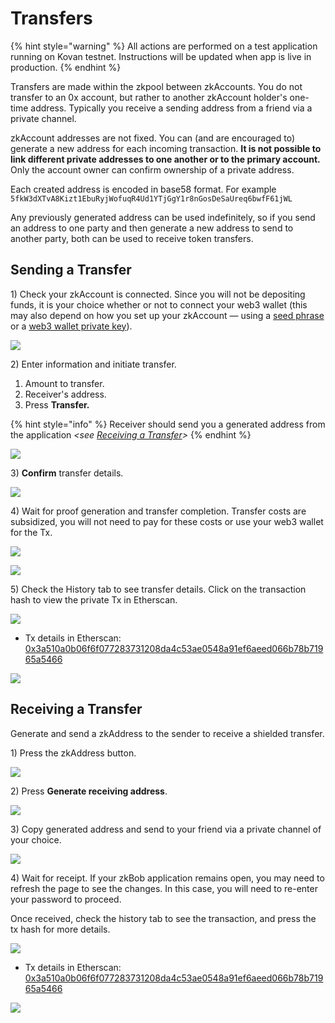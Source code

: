 # Transfers

{% hint style="warning" %}
All actions are performed on a test application running on Kovan testnet. Instructions will be updated when app is live in production.
{% endhint %}

Transfers are made within the zkpool between zkAccounts. You do not transfer to an 0x account, but rather to another zkAccount holder's one-time address. Typically you receive a sending address from a friend via a private channel.&#x20;

zkAccount addresses are not fixed. You can (and are encouraged to) generate a new address for each incoming transaction. **It is not possible to link different private addresses to one another or to the primary account.** Only the account owner can confirm ownership of a private address.

Each created address is encoded in base58 format. For example `5fkW3dXTvA8Kizt1EbuRyjWofuqR4Ud1YTjGgY1r8nGosDeSaUreq6bwfF61jWL`

Any previously generated address can be used indefinitely, so if you send an address to one party and then generate a new address to send to another party, both can be used to receive token transfers.

## Sending a Transfer

1\) Check your zkAccount is connected. Since you will not be depositing funds, it is your choice whether or not to connect your web3 wallet (this may also depend on how you set up your zkAccount — using a [seed phrase](account-creation/#seed-phrase) or a [web3 wallet private key](account-creation/#web3-wallet)).

![](../../.gitbook/assets/connected-1.png)

2\) Enter information and initiate transfer.

1. Amount to transfer.
2. Receiver's address.
3. Press **Transfer.**

{% hint style="info" %}
Receiver should send you a generated address from the application _\<see_ [_Receiving a Transfer_](transfers.md#receiving-a-transfer)_>_
{% endhint %}

![](../../.gitbook/assets/image-2.png)

3\) **Confirm** transfer details.

![](../../.gitbook/assets/image-3.png)

4\) Wait for proof generation and transfer completion. Transfer costs are subsidized, you will not need to pay for these costs or use your web3 wallet for the Tx.

![](../../.gitbook/assets/proof.png)

![](../../.gitbook/assets/complete.png)

5\) Check the History tab to see transfer details. Click on the transaction hash to view the private Tx in Etherscan.

![](<../../.gitbook/assets/history tab.png>)

* Tx details in Etherscan: [0x3a510a0b06f6f077283731208da4c53ae0548a91ef6aeed066b78b71965a5466](https://kovan.etherscan.io/tx/0x3a510a0b06f6f077283731208da4c53ae0548a91ef6aeed066b78b71965a5466)

![](../../.gitbook/assets/etherscan.png)

## Receiving a Transfer

Generate and send a zkAddress to the sender to receive a shielded transfer.

1\) Press the zkAddress button.

![](../../.gitbook/assets/receive1.png)

2\) Press **Generate receiving address**.

![](<../../.gitbook/assets/generate (1).png>)

3\) Copy generated address and send to your friend via a private channel of your choice.

![](../../.gitbook/assets/copy-address.png)

4\) Wait for receipt. If your zkBob application remains open, you may need to refresh the page to see the changes. In this case, you will need to re-enter your password to proceed.

Once received, check the history tab to see the transaction, and press the tx hash for more details.

![](../../.gitbook/assets/history-tab.png)

* Tx details in Etherscan: [0x3a510a0b06f6f077283731208da4c53ae0548a91ef6aeed066b78b71965a5466](https://kovan.etherscan.io/tx/0x3a510a0b06f6f077283731208da4c53ae0548a91ef6aeed066b78b71965a5466)

![](../../.gitbook/assets/etherscan.png)

